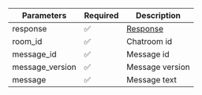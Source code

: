 | Parameters      	| Required 	                | Description             	|
|-----------------	|----------	                |-------------------------	|
| response        	| :white_check_mark:      	| [Response](Response.md) 	|
| room_id         	| :white_check_mark:      	| Chatroom id             	|
| message_id      	| :white_check_mark:      	| Message id              	|
| message_version 	| :white_check_mark:      	| Message version         	|
| message         	| :white_check_mark:      	| Message text            	|
